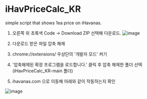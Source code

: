# iHavPriceCalc_KR
simple script that shows 1ea price on iHavanas. 

1. 오른쪽 위 초록색 Code -> Download ZIP 선택해 다운로드. 
![image](https://user-images.githubusercontent.com/76888767/233263238-3116d2bf-f7f0-4211-a910-a928aaa76a07.png)

2. 다운로드 받은 파일 압축 해제

3. chrome://extensions/ 우상단의 '개발자 모드' 켜기

4. '압축해제된 확장 프로그램을 로드합니다.' 클릭 후 압축 해제한 폴더 선택 (iHavPriceCalc_KR-main 폴더)

5. ihavanas.com 으로 이동해 아래와 같이 작동하는지 확인

![image](https://user-images.githubusercontent.com/76888767/233263300-5fc34fd6-4a1b-427a-8ee5-4e5825a5bef6.png)
